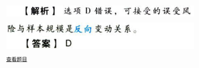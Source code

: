![](c41d0f696a9eab262ec7137b9a064332.png)

![](7a75c27cdec5d311bafee5b5560cd0f7.png)

[查看题目](../审计抽样方法.本章真题.md#11-题目)

